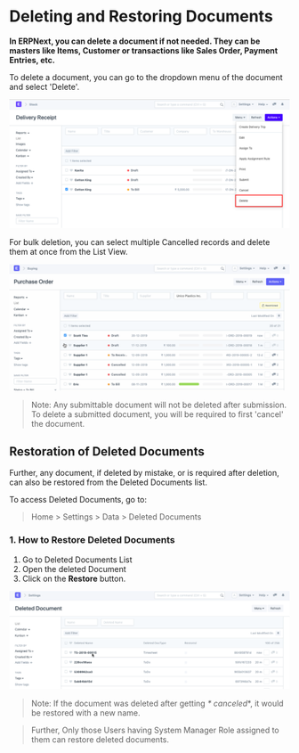 
# Deleting and Restoring Documents


**In ERPNext, you can delete a document if not needed. They can be masters like Items, Customer or transactions like Sales Order, Payment Entries, etc.**


To delete a document, you can go to the dropdown menu of the document and select 'Delete'.


![Restore Deleted Document](/files/using-restore-1.png)


For bulk deletion, you can select multiple Cancelled records and delete them at once from the List View.


![Restore Deleted Documents](/files/using-restore-3.gif)



> 
> Note: Any submittable document will not be deleted after submission. To delete a submitted document, you will be required to first 'cancel' the document.
> 
> 
> 


## Restoration of Deleted Documents


Further, any document, if deleted by mistake, or is required after deletion, can also be restored from the Deleted Documents list.


To access Deleted Documents, go to:



> 
> Home > Settings > Data > Deleted Documents
> 
> 
> 


### 1. How to Restore Deleted Documents


1. Go to Deleted Documents List
2. Open the deleted Document
3. Click on the **Restore** button.


![Restore Deleted Document](/files/using-restore-2.gif)



> 
> Note: If the document was deleted after getting *\* canceled*\*, it would be restored with a new name.
> 
> 
> 



> 
> Further, Only those Users having System Manager Role assigned to them can restore deleted documents.
> 
> 
> 


